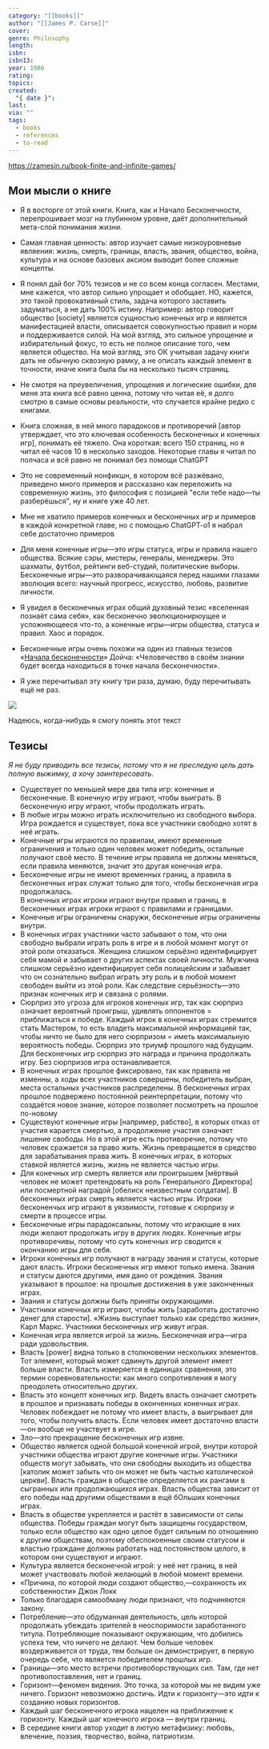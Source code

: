 ```yaml
---
category: "[[books]]"
author: "[[James P. Carse]]"
cover: 
genre: Philosophy
length: 
isbn: 
isbn13: 
year: 1986
rating: 
topics: 
created:
  "{ date }": 
last: 
via: ""
tags:
  - books
  - references
  - to-read
---
```

https://zamesin.ru/book-finite-and-infinite-games/
## Мои мысли о книге

- Я в восторге от этой книги. Книга, как и Начало Бесконечности, перепрошивает мозг на глубинном уровне, даёт дополнительный мета-слой понимания жизни. 
- Самая главная ценность: автор изучает самые низкоуровневые являения: жизнь, смерть, границы, власть, звания, общество, война, культура и на основе базовых аксиом выводит более сложные концепты.
- Я понял дай бог 70% тезисов и не со всем конца согласен. Местами, мне кажется, что автор сильно упрощает и обобщает. НО, кажется, это такой провокативный стиль, задача которого заставить задуматься, а не дать 100% истину. Например: автор говорит общество [society] является сущностью конечных игр и является манифестацией власти, описывается совокупностью правил и норм и поддерживается силой. На мой взгляд, это сильное упрощение и избирательный фокус, то есть не полное описание того, чем является общество. На мой взгляд, это ОК учитывая задачу книги дать не обычную сквозную рамку, а не описать каждый элемент в точности, иначе книга была бы на несколько тысяч страниц.

- Не смотря на преувеличения, упрощения и логические ошибки, для меня эта книга всё равно ценна, потому что читая её, я долго смотрю в самые основы реальности, что случается крайне редко с книгами.
- Книга сложная, в ней много парадоксов и противоречий [автор утверждает, что это ключевая особенность бесконечных и конечных игр], понимать её тяжело. Она короткая: всего 150 страниц, но я читал её часов 10 в несколько заходов. Некоторые главы я читал по полчаса и всё равно не понимал без помощи ChatGPT
- Это не современный нонфикшн, в котором всё разжёвано, приведено много примеров и рассказано как переложить на современную жизнь, это философия с позицией "если тебе надо—ты разберёшься", ну и книге уже 40 лет.
- Мне не хватило примеров конечных и бесконечных игр и примеров в каждой конкретной главе, но с помощью ChatGPT-o1 я набрал себе достаточно примеров
- Для меня конечные игры—это игры статуса, игры и правила нашего общества. Всякие сэры, мистеры, генералы, менеджеры. Это шахматы, футбол, рейтинги веб-студий, политические выборы. Бесконечные игры—это разворачивающаяся перед нашими глазами эволюция всего: научный прогресс, искусство, любовь, развитие личности.
- Я увидел в бесконечных играх общий духовный тезис «вселенная познаёт сама себя», как бесконечно эволюционирюущее и усложняющееся что-то, а конечные игры—игры общества, статуса и правил. Хаос и порядок.
- Бесконечные игры очень похожи на один из главных тезисов «[Начала бесконечности](https://zamesin.ru/books-the-beginning-of-infinity/)» Дойча: «Человечество в своём знании будет всегда находиться в точке начала бесконечности». 
- Я уже перечитывал эту книгу три раза, думаю, буду перечитывать ещё не раз. 

![](https://zamesin.ru/content/images/2024/12/IMG_CD5F3A09673D-1.jpeg)

Надеюсь, когда-нибудь я смогу понять этот текст

## Тезисы

_Я не буду приводить все тезисы, потому что я не преследую цель дать полную выжимку, а хочу заинтересовать._ 

- Существует по меньшей мере два типа игр: конечные и бесконечные. В конечную игру играют, чтобы выиграть. В бесконечную игру играют, чтобы продолжать играть.
- В любые игры можно играть исключительно из свободного выбора. Игра рождается и существует, пока все участники свободно хотят в неё играть.
- Конечные игры играются по правилам, имеют временные ограничения и только один человек может победить, остальные получают своё место. В течение игры правила не должны меняться, если правила меняются, значит это другая конечная игра.
- Бесконечные игры не имеют временных границ, а правила в бесконечных играх служат только для того, чтобы бесконечная игра продолжалась.  
    В конечных играх игроки играют внутри правил и границ, в бесконечных играх игроки играют с правилами и границами.
- Конечные игры ограничены снаружи, бесконечные игры ограничены внутри.
- В конечных играх участники часто забывают о том, что они свободно выбрали играть роль в игре и в любой момент могут от этой роли отказаться. Женщина слишком серьёзно идентифицирует себя мамой и забывает о других аспектах своей личности. Мужчина слишком серьёзно идентифицирует себя полицейским и забывает что он сознательно выбрал играть эту роль и в любой момент свободен выйти из этой роли. Как следствие серьёзность—это признак конечных игр и связана с ролями.
- Сюрприз это угроза для игроков конечных игр, так как сюрприз означает вероятный проигрыш, удивлять оппонентов = приближаться к победе. Каждый игрок в конечных играх стремится стать Мастером, то есть владеть максимальной информацией так, чтобы ничто не было для него сюрпризом = иметь максимальную вероятность победы. Сюрприз это триумф прошлого над будущим. Для бесконечных игр сюрприз это награда и причина продолжать игру. Без сюрпризов игра останавливается. 
- В конечных играх прошлое фиксировано, так как правила не изменны, а ходы всех участников совершены, победитель выбран, места остальных участников распределены. В бесконечных играх прошлое подвержено постоянной реинтерпретации, потому что создаётся новое знание, которое позволяет посмотреть на прошлое по-новому
- Существуют конечные игры [например, рабство], в которых отказ от участия карается смертью, а продолжение участия означает лишение свободы. Но в этой игре есть противоречие, потому что человек сражается за право жить. Жизнь превращается в средство для зарабатывания права жить. В конечных играх, в которых ставкой является жизнь, жизнь не является частью игры.
- Для конечных игр смерть является или проигрышем [мёртвый человек не может претендовать на роль Генерального Директора] или посмертной наградой [обелиск неизвестным солдатам]. В бесконечных играх смерть является частью игры. Игроки бесконенчых игр играют в уязвимости, готовые к сюрпризу и смерти в процессе игры.
- Бесконечные игры парадоксальны, потому что играющие в них люди желают продолжать игру в других людях. Конечные игры противоречивы, потому что суть конечных игр сводится к окончанию игры для себя.
- Игроки конечных игр получают в награду звания и статусы, которые дают власть. Игроки бесконечных игр имеют только имена. Звания и статусы даются другими, имя дано от рождения. Звания указывают в прошлое: на прошлые достижения в уже законченных играх. 
- Звания и статусы должны быть приняты окружающими. 
- Участники конечных игр играют, чтобы жить [заработать достаточно денег для старости]. «Жизнь выступает только как средство жизни», Карл Маркс. Участники бесконечных игр живут играя.
- Конечная игра является игрой за жизнь. Бесконечная игра—игра ради удовольствия. 
- Власть [power] видна только в столкновении нескольких элементов. Тот элемент, который может сдвинуть другой элемент имеет больше власти. Власть измеряется в единицах сравнения, это термин соревновательности: как много сопротивления я могу преодолеть относительно других.
- Власть это концепт конечных игр. Видеть власть означает смотреть в прошлое и признавать победы в оконченных конечных играх. Человек побеждает не потому что имеет власть, а выигрывает для того, чтобы получить власть. Если человек имеет достаточно власти—он вообще не участвует в игре. 
- Зло—это прекращение бесконечных игр извне.
- Общество является одной большой конечной игрой, внутри которой участники общества играют другие конечные игры. Участники обществ могут забывать, что они свободны выходить из общества [католик может забыть что он может не быть частью католической церкви]. Власть граждан в обществе определяется их рангами в сыгранных или продолжающихся играх. Власть общества зависит от его победы над другими обществами в ещё бОльших конечных играх. 
- Власть в обществе укрепляется и растёт в зависимости от силы общества. Победы граждан могут быть защищены государством, только если общество как одно целое будет сильным по отношению к другим обществам, поэтому обеспокоенные своим статусом и властью граждане должны работать над постоянством целого, в котором они существуют и играют. 
- Культура является бесконечной игрой: у неё нет границ, в ней может участвовать любой желающий в любой момент времени. 
- «Причина, по которой люди создают общество,—сохранность их собственности» [Д](https://en.wikipedia.org/wiki/John_Locke)жон Локк
- Только благодаря самообману люди признают, что подчиняются закону. 
- Потребление—это обдуманная деятельность, цель которой продолжать убеждать зрителей в неоспоримости заработанного титула. Потребляющие показывают окружающим, что добились успеха тем, что ничего не делают. Чем больше человек воздерживается от труда, тем больше он демонстрирует, в первую очередь себе, что является победителем прошлых игр. 
- Границы—это место встречи противоборствующих сил. Там, где нет противопоставления, нет и границ. 
- Горизонт—феномен видения. Это точка, за которой мы не видим уже ничего. Горизонт невозможно достичь. Идти к горизонту—это идти к созданию новых горизонтов. 
- Каждый шаг бесконечного игрока нацелен на приближение к горизонту. Каждый шаг конечного игрока — внутри границ. 
- В середине книги автор уходит в лютую метафизику: любовь, влечение, поэзия, творчество, война, патриотизм.
